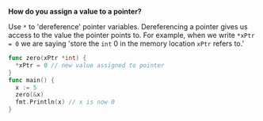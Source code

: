 **How do you assign a value to a pointer?**

Use `*` to 'dereference' pointer variables. Dereferencing a pointer gives us access to the value the pointer points to. For example, when we write `*xPtr = 0` we are saying 'store the `int` 0 in the memory location `xPtr` refers to.'

```go
func zero(xPtr *int) {
  *xPtr = 0 // new value assigned to pointer
}
func main() {
  x := 5
  zero(&x)
  fmt.Println(x) // x is now 0
} 
```